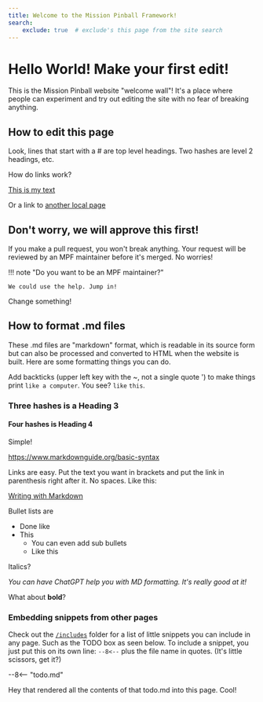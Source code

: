 ```yaml
---
title: Welcome to the Mission Pinball Framework!
search:
    exclude: true  # exclude's this page from the site search
---
```


# Hello World! Make your first edit!

This is the Mission Pinball website "welcome wall"! It's a place where
people can experiment and try out editing the site with no fear of
breaking anything.

## How to edit this page

Look, lines that start with a # are top level headings. Two hashes are
level 2 headings, etc.

How do links work?

[This is my text](https://missionpinball.org)

Or a link to [another local page](/about/index.md)

## Don't worry, we will approve this first!

If you make a pull request, you won't break anything. Your request will
be reviewed by an MPF maintainer before it's merged. No worries!

!!! note "Do you want to be an MPF maintainer?"

    We could use the help. Jump in!

Change something!

## How to format .md files

These .md files are "markdown" format, which is readable in its source form
but can also be processed and converted to HTML when the website is built.
Here are some formatting things you can do.

Add backticks (upper left key with the ~, not a single quote ') to make things
print `like a computer`. You see? `like` `this`.

### Three hashes is a Heading 3

#### Four hashes is Heading 4

Simple!

https://www.markdownguide.org/basic-syntax

Links are easy. Put the text you want in brackets and put the link in parenthesis
right after it. No spaces. Like this:

[Writing with Markdown](https://www.mkdocs.org/user-guide/writing-your-docs/#writing-with-markdown)

Bullet lists are

* Done like
* This
  * You can even add sub bullets
  * Like this

Italics?

*You can have ChatGPT help you with MD formatting. It's really good at it!*

What about **bold**?

### Embedding snippets from other pages

Check out the [`/includes`](https://github.com/missionpinball/mpf-docs/tree/main/includes) folder for a
list of little snippets you can include in any page. Such as the TODO box as seen below. To include a snippet, you just put this on its own line: `--8<--` plus the file name in quotes. (It's little scissors,
get it?)

--8<-- "todo.md"

Hey that rendered all the contents of that todo.md into this page. Cool!
